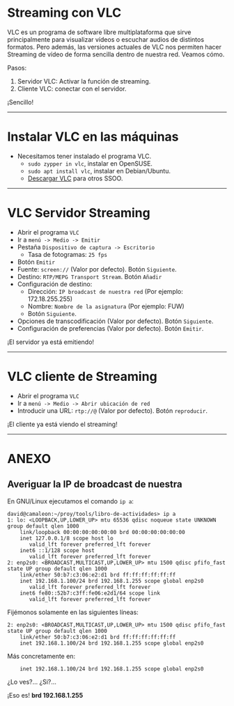 

# Streaming con VLC

VLC es un programa de software libre multiplataforma que sirve principalmente
para visualizar vídeos o escuchar audios de distintos formatos. Pero además,
las versiones actuales de VLC nos permiten hacer Streaming de vídeo de forma
sencilla dentro de nuestra red. Veamos cómo.

Pasos:
1. Servidor VLC: Activar la función de streaming.
2. Cliente VLC: conectar con el servidor.

¡Sencillo!

---

# Instalar VLC en las máquinas

* Necesitamos tener instalado el programa VLC.
    * `sudo zypper in vlc`, instalar en OpenSUSE.
    * `sudo apt install vlc`, instalar en Debian/Ubuntu.
    * [Descargar VLC](https://www.videolan.org/vlc/) para otros SSOO.

---

# VLC Servidor Streaming

* Abrir el programa `VLC`
* Ir a `menú -> Medio -> Emitir`
* Pestaña `Dispositivo de captura -> Escritorio`
    * Tasa de fotogramas: `25 fps`
* Botón `Emitir`
* Fuente: `screen://` (Valor por defecto). Botón `Siguiente`.
* Destino: `RTP/MEPG Transport Stream`. Botón `Añadir`
* Configuración de destino:
    * Dirección: `IP broadcast de nuestra red` (Por ejemplo: 172.18.255.255)
    * Nombre: `Nombre de la asignatura` (Por ejemplo: FUW)
    * Botón `Siguiente`.
* Opciones de transcodificación (Valor por defecto). Botón `Siguiente`.
* Configuración de preferencias (Valor por defecto). Botón `Emitir`.

¡El servidor ya está emitiendo!

---

# VLC cliente de Streaming

* Abrir el programa `VLC`
* Ir a `menú -> Medio -> Abrir ubicación de red`
* Introducir una URL: `rtp://@` (Valor por defecto). Botón `reproducir`.

¡El cliente ya está viendo el streaming!

---

# ANEXO

## Averiguar la IP de broadcast de nuestra

En GNU/Linux ejecutamos el comando `ip a`:

```
david@camaleon:~/proy/tools/libro-de-actividades> ip a
1: lo: <LOOPBACK,UP,LOWER_UP> mtu 65536 qdisc noqueue state UNKNOWN group default qlen 1000
    link/loopback 00:00:00:00:00:00 brd 00:00:00:00:00:00
    inet 127.0.0.1/8 scope host lo
       valid_lft forever preferred_lft forever
    inet6 ::1/128 scope host
       valid_lft forever preferred_lft forever
2: enp2s0: <BROADCAST,MULTICAST,UP,LOWER_UP> mtu 1500 qdisc pfifo_fast state UP group default qlen 1000
    link/ether 50:b7:c3:06:e2:d1 brd ff:ff:ff:ff:ff:ff
    inet 192.168.1.100/24 brd 192.168.1.255 scope global enp2s0
       valid_lft forever preferred_lft forever
    inet6 fe80::52b7:c3ff:fe06:e2d1/64 scope link
       valid_lft forever preferred_lft forever
```

Fijémonos solamente en las siguientes líneas:
```
2: enp2s0: <BROADCAST,MULTICAST,UP,LOWER_UP> mtu 1500 qdisc pfifo_fast state UP group default qlen 1000
    link/ether 50:b7:c3:06:e2:d1 brd ff:ff:ff:ff:ff:ff
    inet 192.168.1.100/24 brd 192.168.1.255 scope global enp2s0
```

Más concretamente en:

`    inet 192.168.1.100/24 brd 192.168.1.255 scope global enp2s0`


¿Lo ves?... ¿Si?...

¡Eso es! **brd 192.168.1.255**
